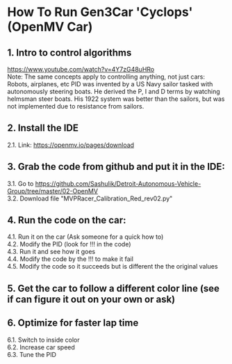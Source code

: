 # How To Run Gen3Car 'Cyclops' (OpenMV Car)

## 1. Intro to control algorithms
https://www.youtube.com/watch?v=4Y7zG48uHRo <br />
Note: The same concepts apply to controlling anything, not just cars: Robots, airplanes, etc
PID was invented by a US Navy sailor tasked with autonomously steering boats. He derived the P, I and D terms by watching helmsman steer boats. His 1922 system was better than the sailors, but was not implemented due to resistance from sailors.

## 2. Install the IDE
2.1. Link: https://openmv.io/pages/download 

## 3. Grab the code from github and put it in the IDE:  <br /> 
3.1. Go to https://github.com/Sashulik/Detroit-Autonomous-Vehicle-Group/tree/master/02-OpenMV <br />
3.2. Download file "MVPRacer_Calibration_Red_rev02.py" <br /> 

## 4. Run the code on the car:
4.1. Run it on the car (Ask someone for a quick how to) <br />
4.2. Modify the PID (look for !!! in the code) <br />
4.3. Run it and see how it goes <br />
4.4. Modify the code by the !!! to make it fail <br />
4.5. Modify the code so it succeeds but is different the the original values

## 5. Get the car to follow a different color line (see if can figure it out on your own or ask)

## 6. Optimize for faster lap time <br />
6.1. Switch to inside color <br />
6.2. Increase car speed <br />
6.3. Tune the PID
